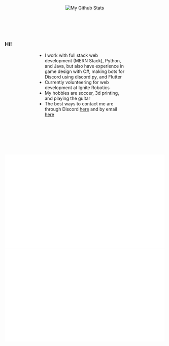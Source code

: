 <h1></h1><br>
<p align="center">
  <img src="https://github-profile-trophy.vercel.app/?username=somebody4545&theme=darkhub&row=1&no-frame=true&no-bg=true" alt="My Github Stats"/>
</p><h1></h1>
<br>
<br>
<h3>Hi!</h3>
<ul style="padding-left: 25%; padding-right: 25%;">
 <li>I work with full stack web development (MERN Stack), Python, and Java, but also have experience in game design with C#, making bots for Discord using discord.py, and Flutter</li>
 <li>Currently volunteering for web development at Ignite Robotics</li>
 <li>My hobbies are soccer, 3d printing, and playing the guitar</li>
 <li>The best ways to contact me are through Discord <a href="https://discord.com/users/697913907528073296">here</a> and by email <a href="mailto:somebody.4545@outlook.com">here</a></li>
</ul>


<br>
<br><h1></h1>
<br>
<p align="center">
  <img src="https://raw.githubusercontent.com/somebody4545/github-stats-new/master/generated/overview.svg#gh-dark-mode-only" alt="My Github Stats"/>
  <img src="https://raw.githubusercontent.com/somebody4545/github-stats-new/master/generated/languages.svg#gh-dark-mode-only" alt="My Github Stats"/>
</p>
<h1></h1>
